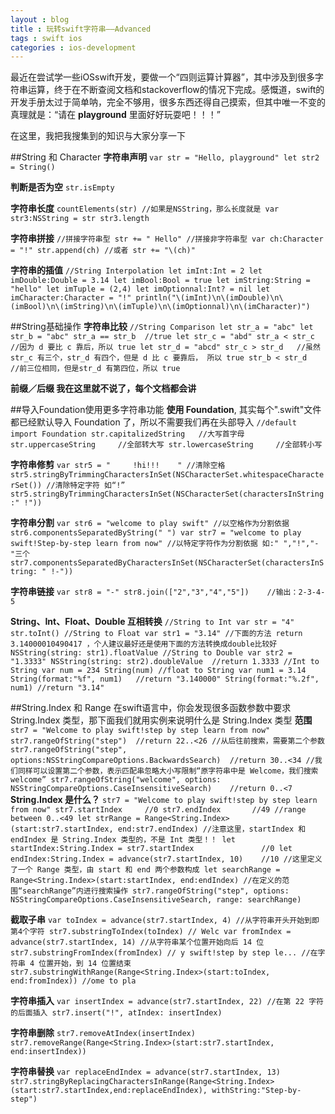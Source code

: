 ```yaml
---
layout : blog
title : 玩转swift字符串——Advanced
tags : swift ios
categories : ios-development
---
```

最近在尝试学一些iOSswift开发，要做一个“四则运算计算器”，其中涉及到很多字符串运算，终于在不断查阅文档和stackoverflow的情况下完成。感慨道，swift的开发手册太过于简单呐，完全不够用，很多东西还得自己摸索，但其中唯一不变的真理就是：“请在 **playground** 里面好好玩耍吧！！！”

在这里，我把我搜集到的知识与大家分享一下

##String 和 Character
**字符串声明**
`var str = "Hello, playground"
let str2 = String()`

**判断是否为空**
`str.isEmpty`

**字符串长度**
`countElements(str)
//如果是NSString，那么长度就是
var str3:NSString = str
str3.length`

**字符串拼接**
`//拼接字符串型
str += " Hello"
//拼接非字符串型
var ch:Character = "!"
str.append(ch)
//或者
str += "\(ch)"`

**字符串的插值**
`//String Interpolation
let imInt:Int = 2
let imDouble:Double = 3.14
let imBool:Bool = true
let imString:String = "hello"
let imTuple = (2,4)
let imOptionnal:Int? = nil
let imCharacter:Character = "!"
println("\(imInt)\n\(imDouble)\n\(imBool)\n\(imString)\n\(imTuple)\n\(imOptionnal)\n\(imCharacter)")`

##String基础操作
**字符串比较**
`//String Comparison
let str_a = "abc"
let str_b = "abc"
str_a == str_b	//true
let str_c = "abd"
str_a < str_c	//因为 d 要比 c 靠后，所以 true
let str_d = "abcd"
str_c > str_d	//虽然 str_c 有三个，str_d 有四个，但是 d 比 c 要靠后， 所以 true
str_b < str_d	//前三位相同，但是str_d 有第四位，所以 true`

**前缀／后缀 我在这里就不说了，每个文档都会讲**

##导入Foundation使用更多字符串功能
**使用 Foundation**, 其实每个".swift"文件都已经默认导入 Foundation 了，所以不需要我们再在头部导入
`//default import Foundation
str.capitalizedString 	//大写首字母
str.uppercaseString 	//全部转大写
str.lowercaseString 	//全部转小写`

**字符串修剪**
`var str5 = "     !hi!!!    "
//清除空格
str5.stringByTrimmingCharactersInSet(NSCharacterSet.whitespaceCharacterSet())
//清除特定字符 如“!”
str5.stringByTrimmingCharactersInSet(NSCharacterSet(charactersInString:" !"))`

**字符串分割**
`var str6 = "welcome to play swift"
//以空格作为分割依据
str6.componentsSeparatedByString(" ")
var str7 = "welcome to play swift!Step-by-step learn from now"
//以特定字符作为分割依据 如:" ","!","-"三个
str7.componentsSeparatedByCharactersInSet(NSCharacterSet(charactersInString: " !-"))`

**字符串链接**
`var str8 = "-"
str8.join(["2","3","4","5"])	//输出：2-3-4-5`

**String、Int、Float、Double 互相转换**
`//String to Int
var str = "4"
str.toInt()
//String to Float
var str1 = "3.14"
//下面的方法 return 3.14000010490417 ，个人建议最好还是使用下面的方法转换成double比较好
NSString(string: str1).floatValue
//String to Double
var str2 = "1.3333"
NSString(string: str2).doubleValue	//return 1.3333
//Int to String
var num = 234
String(num)
//float to String
var num1 = 3.14
String(format:"%f", num1)   //return "3.140000"
String(format:"%.2f", num1) //return "3.14"`

##String.Index 和 Range
在swift语言中，你会发现很多函数参数中要求 String.Index 类型，那下面我们就用实例来说明什么是 String.Index 类型
**范围**
`str7 = "Welcome to play swift!step by step learn from now"
str7.rangeOfString("step")	//return 22..<26
//从后往前搜索，需要第二个参数
str7.rangeOfString("step", options:NSStringCompareOptions.BackwardsSearch)	//return 30..<34
//我们同样可以设置第二个参数，表示匹配串忽略大小写限制“原字符串中是 Welcome，我们搜索 welcome”
str7.rangeOfString("welcome", options: NSStringCompareOptions.CaseInsensitiveSearch)	//return 0..<7`
**String.Index 是什么？**
`str7 = "Welcome to play swift!step by step learn from now"
str7.startIndex 	//0
str7.endIndex 		//49
//range between 0..<49
let strRange = Range<String.Index>(start:str7.startIndex, end:str7.endIndex)
//注意这里，startIndex 和 endIndex 是 String.Index 类型的，不是 Int 类型！！
let startIndex:String.Index = str7.startIndex 				//0
let endIndex:String.Index = advance(str7.startIndex, 10) 	//10
//这里定义了一个 Range 类型，由 start 和 end 两个参数构成
let searchRange = Range<String.Index>(start:startIndex, end:endIndex)
//在定义的范围“searchRange”内进行搜索操作
str7.rangeOfString("step", options: NSStringCompareOptions.CaseInsensitiveSearch, range: searchRange)`

**截取子串**
`var toIndex = advance(str7.startIndex, 4)
//从字符串开头开始到即第4个字符
str7.substringToIndex(toIndex) // Welc
var fromIndex = advance(str7.startIndex, 14)
//从字符串某个位置开始向后 14 位
str7.substringFromIndex(fromIndex) // y swift!step by step le...
//在字符串 4 位置开始，到 14 位置结束
str7.substringWithRange(Range<String.Index>(start:toIndex, end:fromIndex)) //ome to pla`

**字符串插入**
`var insertIndex = advance(str7.startIndex, 22)
//在第 22 字符的后面插入
str7.insert("!", atIndex: insertIndex)`

**字符串删除**
`str7.removeAtIndex(insertIndex)
str7.removeRange(Range<String.Index>(start:str7.startIndex, end:insertIndex))`

**字符串替换**
`var replaceEndIndex = advance(str7.startIndex, 13)
str7.stringByReplacingCharactersInRange(Range<String.Index>(start:str7.startIndex,end:replaceEndIndex), withString:"Step-by-step")`